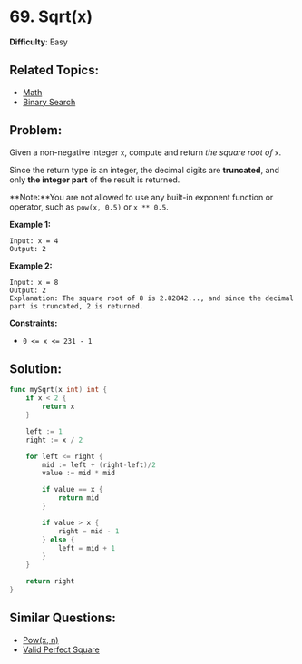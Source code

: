 # 69. Sqrt(x)

**Difficulty**: Easy

## Related Topics:

- [Math](https://leetcode.com/tag/math/)
- [Binary Search](https://leetcode.com/tag/binary-search/)

## Problem:

Given a non-negative integer `x`, compute and return *the square root of* `x`.

Since the return type is an integer, the decimal digits are **truncated**, and only **the integer part** of the result is returned.

**Note:**You are not allowed to use any built-in exponent function or operator, such as `pow(x, 0.5)` or `x ** 0.5`.

**Example 1:**

```
Input: x = 4
Output: 2
```

**Example 2:**

```
Input: x = 8
Output: 2
Explanation: The square root of 8 is 2.82842..., and since the decimal part is truncated, 2 is returned.
```

**Constraints:**

- `0 <= x <= 231 - 1`

## Solution:

```go
func mySqrt(x int) int {
	if x < 2 {
		return x
	}

	left := 1
	right := x / 2

	for left <= right {
		mid := left + (right-left)/2
		value := mid * mid

		if value == x {
			return mid
		}

		if value > x {
			right = mid - 1
		} else {
			left = mid + 1
		}
	}

	return right
}
```

## Similar Questions:

- [Pow(x, n)](https://github.com/ju-popov/leetcode.com/tree/main/problems/powx-n/)
- [Valid Perfect Square](https://github.com/ju-popov/leetcode.com/tree/main/problems/valid-perfect-square/)
